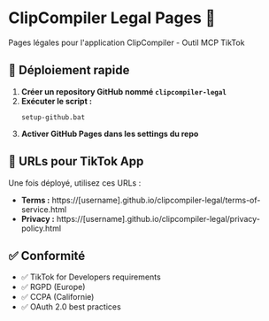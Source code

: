 # ClipCompiler Legal Pages 📄

Pages légales pour l'application ClipCompiler - Outil MCP TikTok

## 🚀 Déploiement rapide

1. **Créer un repository GitHub nommé `clipcompiler-legal`**
2. **Exécuter le script :**
   ```
   setup-github.bat
   ```
3. **Activer GitHub Pages dans les settings du repo**

## 📱 URLs pour TikTok App

Une fois déployé, utilisez ces URLs :
- **Terms :** https://[username].github.io/clipcompiler-legal/terms-of-service.html
- **Privacy :** https://[username].github.io/clipcompiler-legal/privacy-policy.html

## ✅ Conformité

- ✅ TikTok for Developers requirements
- ✅ RGPD (Europe)
- ✅ CCPA (Californie)
- ✅ OAuth 2.0 best practices
